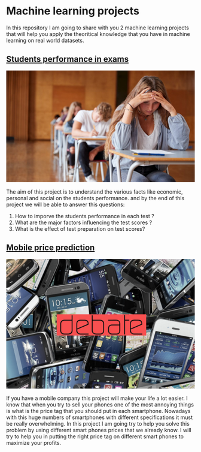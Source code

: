 # Machine learning projects

In this repository I am going to share with you 2 machine learning projects that will help you apply the theoritical knowledge that you have in machine learning on real world datasets.

<h2><a href="https://github.com/abdelrhmanwahdan/Students-performance-in-exams" target="_blank">Students performance in exams</a></h2>

<a href="https://github.com/abdelrhmanwahdan/Students-performance-in-exams" target="_blank"><img src="images/exam.jpg"></a>

The aim of this project is to understand the various facts like economic, personal and social on the students performance. and by the end of this project we will be able to answer this questions:

1. How to imporve the students performance in each test ?
2. What are the major factors influencing the test scores ?
3. What is the effect of test preparation on test scores?

<h2><a href="https://github.com/abdelrhmanwahdan/Mobile-price-prediction" target="_blank">Mobile price prediction</a></h2>

<a href="https://github.com/abdelrhmanwahdan/Mobile-price-prediction" target="_blank"><img src="images/mobile.webp"></a>

If you have a mobile company this project will make your life a lot easier. I know that when you try to sell your phones one of the most annoying things is what is the price tag that you should put in each smartphone. Nowadays with this huge numbers of smartphones with different specifications it must be really overwhelming. In this project I am going try to help you solve this problem by using different smart phones prices that we already know. I will try to help you in putting the right price tag on different smart phones to maximize your profits.
